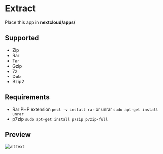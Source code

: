 # Extract
Place this app in **nextcloud/apps/**

## Supported

* Zip 
* Rar
* Tar
* Gzip
* 7z
* Deb
* Bzip2

## Requirements

* Rar PHP extension ```pecl -v install rar``` or unrar ```sudo apt-get install unrar``` 
* p7zip ```sudo apt-get install p7zip p7zip-full```

## Preview

![alt text](https://raw.githubusercontent.com/PaulLereverend/NextcloudExtract/master/img/extract.png)
